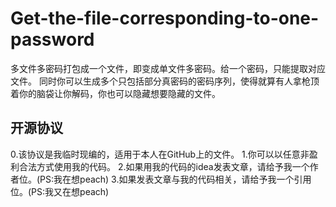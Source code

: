 # Get-the-file-corresponding-to-one-password
多文件多密码打包成一个文件，即变成单文件多密码。给一个密码，只能提取对应文件。
同时你可以生成多个只包括部分真密码的密码序列，使得就算有人拿枪顶着你的脑袋让你解码，你也可以隐藏想要隐藏的文件。

## 开源协议

0.该协议是我临时现编的，适用于本人在GitHub上的文件。
1.你可以以任意非盈利合法方式使用我的代码。
2.如果用我的代码的idea发表文章，请给予我一个作者位。(PS:我在想peach)
3.如果发表文章与我的代码相关，请给予我一个引用位。(PS:我又在想peach)
